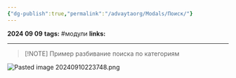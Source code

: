 ```yaml
---
{"dg-publish":true,"permalink":"/advaytaorg/Modals/Поиск/"}
---
```


**2024 09 09**
**tags:** #модули 
**links:** 

---

> [!NOTE] Пример разбивание поиска по категориям
> 
![Pasted image 20240910223748.png](/img/user/data/Pasted%20image%2020240910223748.png)


